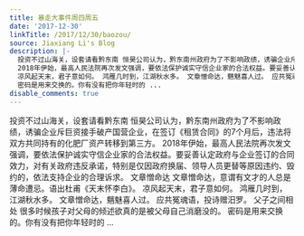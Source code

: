 ```yaml
---
title: 暴走大事件周四周五
date: '2017-12-30'
linkTitle: /2017/12/30/baozou/
source: Jiaxiang Li's Blog
description: |-
  投资不过山海关，设套请看黔东南 恒昊公司认为，黔东南州政府为了不影响政绩，诱骗企业斥巨资接手破产国营企业，在签订《租赁合同》的7个月后，违法将双方共同持有的化肥厂资产转移到第三方。
  2018年伊始，最高人民法院再次发文强调，要依法保护诚实守信企业家的合法权益。要妥善认定政府与企业签订的合同效力，对有关政府违反承诺，特别是仅因政府换届、领导人员更替等原因违约、毁约的，依法支持企业的合理诉求。 文章憎命达 文章憎命达，意谓有文才的人总是薄命遭忌。语出杜甫《天末怀李白》。
  凉风起天末，君子意如何。 鸿雁几时到，江湖秋水多。 文章憎命达，魑魅喜人过。 应共冤魂语，投诗赠汨罗。 父子之间相处 很多时候孩子对父母的倾述欲真的是被父母自己消磨没的。
  密码是用来交换的。你有没有把你年轻时的 ...
disable_comments: true
---
```

投资不过山海关，设套请看黔东南 恒昊公司认为，黔东南州政府为了不影响政绩，诱骗企业斥巨资接手破产国营企业，在签订《租赁合同》的7个月后，违法将双方共同持有的化肥厂资产转移到第三方。
2018年伊始，最高人民法院再次发文强调，要依法保护诚实守信企业家的合法权益。要妥善认定政府与企业签订的合同效力，对有关政府违反承诺，特别是仅因政府换届、领导人员更替等原因违约、毁约的，依法支持企业的合理诉求。 文章憎命达 文章憎命达，意谓有文才的人总是薄命遭忌。语出杜甫《天末怀李白》。
凉风起天末，君子意如何。 鸿雁几时到，江湖秋水多。 文章憎命达，魑魅喜人过。 应共冤魂语，投诗赠汨罗。 父子之间相处 很多时候孩子对父母的倾述欲真的是被父母自己消磨没的。
密码是用来交换的。你有没有把你年轻时的 ...